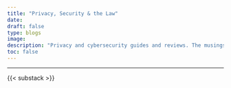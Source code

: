 ```yaml
---
title: "Privacy, Security & the Law"
date: 
draft: false
type: blogs
image: 
description: "Privacy and cybersecurity guides and reviews. The musings of a privacy advocate and lawyer-in-training."
toc: false
---
```


* * * 

{{< substack >}}
